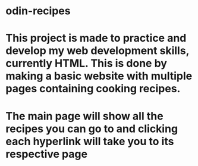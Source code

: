 # odin-recipes
# This project is made to practice and develop my web development skills, currently HTML. This is done by making a basic website with multiple pages containing cooking recipes.
# The main page will show all the recipes you can go to and clicking each hyperlink will take you to its respective page